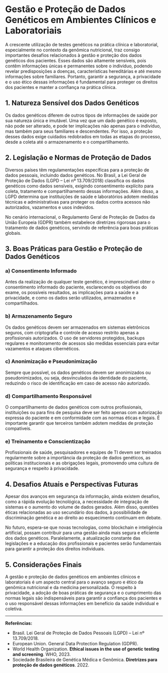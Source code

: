
# Gestão e Proteção de Dados Genéticos em Ambientes Clínicos e Laboratoriais

A crescente utilização de testes genéticos na prática clínica e laboratorial, especialmente no contexto da genômica nutricional, traz consigo importantes desafios relacionados à gestão e proteção dos dados genéticos dos pacientes. Esses dados são altamente sensíveis, pois contêm informações únicas e permanentes sobre o indivíduo, podendo revelar predisposições a doenças, características hereditárias e até mesmo informações sobre familiares. Portanto, garantir a segurança, a privacidade e o uso ético dessas informações é fundamental para proteger os direitos dos pacientes e manter a confiança na prática clínica.

## 1. Natureza Sensível dos Dados Genéticos

Os dados genéticos diferem de outros tipos de informações de saúde por sua natureza única e imutável. Uma vez que um dado genético é exposto, não pode ser alterado, e pode ter implicações não apenas para o indivíduo, mas também para seus familiares e descendentes. Por isso, a proteção desses dados exige cuidados redobrados em todas as etapas do processo, desde a coleta até o armazenamento e o compartilhamento.

## 2. Legislação e Normas de Proteção de Dados

Diversos países têm regulamentações específicas para a proteção de dados pessoais, incluindo dados genéticos. No Brasil, a Lei Geral de Proteção de Dados (LGPD – Lei nº 13.709/2018) classifica os dados genéticos como dados sensíveis, exigindo consentimento explícito para coleta, tratamento e compartilhamento dessas informações. Além disso, a LGPD determina que instituições de saúde e laboratórios adotem medidas técnicas e administrativas para proteger os dados contra acessos não autorizados, vazamentos e usos indevidos.

No cenário internacional, o Regulamento Geral de Proteção de Dados da União Europeia (GDPR) também estabelece diretrizes rigorosas para o tratamento de dados genéticos, servindo de referência para boas práticas globais.

## 3. Boas Práticas para Gestão e Proteção de Dados Genéticos

### a) Consentimento Informado

Antes da realização de qualquer teste genético, é imprescindível obter o consentimento informado do paciente, esclarecendo os objetivos do exame, os possíveis resultados, as implicações para a saúde e a privacidade, e como os dados serão utilizados, armazenados e compartilhados.

### b) Armazenamento Seguro

Os dados genéticos devem ser armazenados em sistemas eletrônicos seguros, com criptografia e controle de acesso restrito apenas a profissionais autorizados. O uso de servidores protegidos, backups regulares e monitoramento de acessos são medidas essenciais para evitar vazamentos e ataques cibernéticos.

### c) Anonimização e Pseudonimização

Sempre que possível, os dados genéticos devem ser anonimizados ou pseudonimizados, ou seja, desvinculados da identidade do paciente, reduzindo o risco de identificação em caso de acesso não autorizado.

### d) Compartilhamento Responsável

O compartilhamento de dados genéticos com outros profissionais, instituições ou para fins de pesquisa deve ser feito apenas com autorização expressa do paciente e em conformidade com as normas éticas e legais. É importante garantir que terceiros também adotem medidas de proteção compatíveis.

### e) Treinamento e Conscientização

Profissionais de saúde, pesquisadores e equipes de TI devem ser treinados regularmente sobre a importância da proteção de dados genéticos, as políticas institucionais e as obrigações legais, promovendo uma cultura de segurança e respeito à privacidade.

## 4. Desafios Atuais e Perspectivas Futuras

Apesar dos avanços em segurança da informação, ainda existem desafios, como a rápida evolução tecnológica, a necessidade de integração de sistemas e o aumento do volume de dados gerados. Além disso, questões éticas relacionadas ao uso secundário dos dados, à possibilidade de discriminação genética e ao direito ao esquecimento continuam em debate.

No futuro, espera-se que novas tecnologias, como blockchain e inteligência artificial, possam contribuir para uma gestão ainda mais segura e eficiente dos dados genéticos. Paralelamente, a atualização constante das legislações e a educação dos profissionais e pacientes serão fundamentais para garantir a proteção dos direitos individuais.

## 5. Considerações Finais

A gestão e proteção de dados genéticos em ambientes clínicos e laboratoriais é um aspecto central para o avanço seguro e ético da genômica nutricional e da medicina personalizada. O respeito à privacidade, a adoção de boas práticas de segurança e o cumprimento das normas legais são indispensáveis para garantir a confiança dos pacientes e o uso responsável dessas informações em benefício da saúde individual e coletiva.

---

**Referências:**

- Brasil. Lei Geral de Proteção de Dados Pessoais (LGPD) – Lei nº 13.709/2018.
- European Union. General Data Protection Regulation (GDPR).
- World Health Organization. **Ethical issues in the use of genetic testing and screening**. WHO, 2023.
- Sociedade Brasileira de Genética Médica e Genômica. **Diretrizes para proteção de dados genéticos**. 2022.
```
